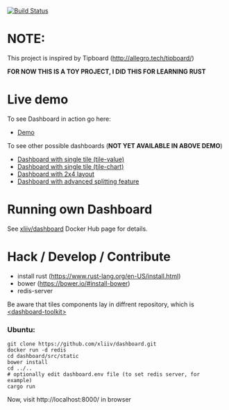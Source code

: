 [![Build Status](https://travis-ci.org/xliiv/dashboard.svg?branch=master)](https://travis-ci.org/xliiv/dashboard)

# NOTE:

This project is inspired by Tipboard (http://allegro.tech/tipboard/)


**FOR NOW THIS IS A TOY PROJECT, I DID THIS FOR LEARNING RUST**


# Live demo

To see Dashboard in action go here:

* [Demo](http://85.255.1.138:8000/)

To see other possible dashboards (**NOT YET AVAILABLE IN ABOVE DEMO**)


* [Dashboard with single tile (tile-value)](http://85.255.1.138/components/dashboard-toolkit/demo/dashboards/single-tile-value.html)
* [Dashboard with single tile (tile-chart)](http://85.255.1.138/components/dashboard-toolkit/demo/dashboards/single-tile-chart.html)
* [Dashboard with 2x4 layout](http://85.255.1.138/components/dashboard-toolkit/demo/dashboards/2x4.html)
* [Dashboard with advanced splitting feature](http://85.255.1.138/components/dashboard-toolkit/demo/dashboards/split-demo.html)


# Running own Dashboard

See [xliiv/dashboard](https://hub.docker.com/r/xliiv/dashboard/) Docker Hub page for details.




# Hack / Develop / Contribute

* install rust (https://www.rust-lang.org/en-US/install.html)
* bower (https://bower.io/#install-bower)
* redis-server


Be aware that tiles components lay in diffrent repository, which is [\<dashboard-toolkit\>](https://github.com/xliiv/dashboard-toolkit)


### Ubuntu:

```
git clone https://github.com/xliiv/dashboard.git
docker run -d redis
cd dashboard/src/static
bower install
cd ../..
# optionally edit dashboard.env file (to set redis server, for example)
cargo run
```

Now, visit http://localhost:8000/ in browser
